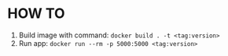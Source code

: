 # HOW TO
1. Build image with command:
`docker build . -t <tag:version>`
2. Run app:
`docker run --rm -p 5000:5000 <tag:version>`
